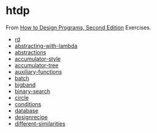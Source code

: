 

# htdp

<div class="org-center">
<p>
From <a href="https://htdp.org/2021-5-4/Book/index.html">How to Design Programs, Second Edition</a> Exercises.
</p>
</div>

-   [rd](docs/rd.md)
-   [abstracting-with-lambda](docs/abstracting-with-lambda.md)
-   [abstractions](docs/abstractions.md)
-   [accumulator-style](docs/accumulator-style.md)
-   [accumulator-tree](docs/accumulator-tree.md)
-   [auxiliary-functions](docs/auxiliary-functions.md)
-   [batch](docs/batch.md)
-   [bigband](docs/bigband.md)
-   [binary-search](docs/binary-search.md)
-   [circle](docs/circle.md)
-   [conditions](docs/conditions.md)
-   [database](docs/database.md)
-   [designrecipe](docs/designrecipe.md)
-   [different-similarities](docs/different-similarities.md)

